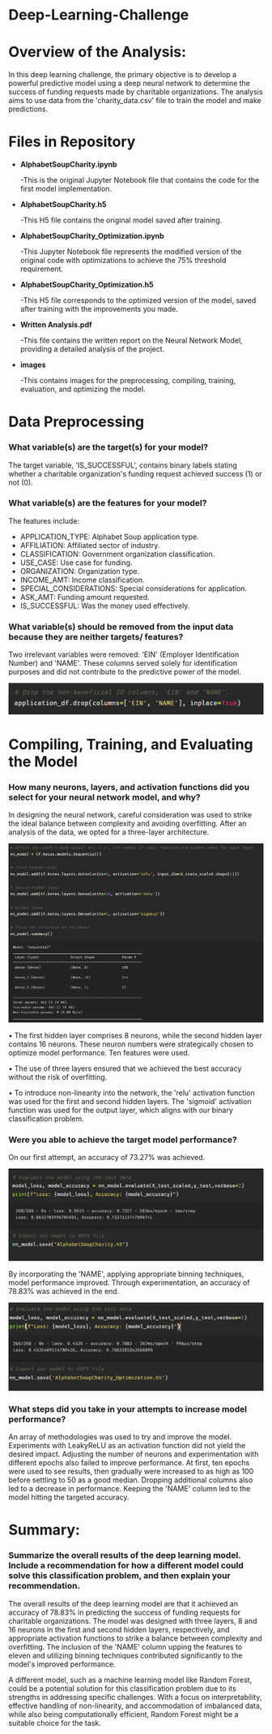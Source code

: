 # Deep-Learning-Challenge

# Overview of the Analysis: 

In this deep learning challenge, the primary objective is to develop a powerful predictive model using a deep neural network to determine the success of funding requests made by charitable organizations. The analysis aims to use data from the 'charity_data.csv' file to train the model and make predictions.

# Files in Repository

- **AlphabetSoupCharity.ipynb**
 
   -This is the original Jupyter Notebook file that contains the code for the first model implementation.

- **AlphabetSoupCharity.h5**
  
   -This H5 file contains the original model saved after training.

- **AlphabetSoupCharity_Optimization.ipynb**
  
   -This Jupyter Notebook file represents the modified version of the original code with optimizations to achieve the 75% threshold requirement.

- **AlphabetSoupCharity_Optimization.h5**
  
   -This H5 file corresponds to the optimized version of the model, saved after training with the improvements you made.

- **Written Analysis.pdf**
  
   -This file contains the written report on the Neural Network Model, providing a detailed analysis of the project.

- **images**
  
   -This contains images for the preprocessing, compiling, training, evaluation, and optimizing the model.

# Data Preprocessing

### What variable(s) are the target(s) for your model?

The target variable, 'IS_SUCCESSFUL', contains binary labels stating whether a charitable organization's funding request achieved success (1) or not (0).

### What variable(s) are the features for your model?
The features include:

- APPLICATION_TYPE: Alphabet Soup application type.
- AFFILIATION: Affiliated sector of industry.
- CLASSIFICATION: Government organization classification.
- USE_CASE: Use case for funding.
- ORGANIZATION: Organization type.
- INCOME_AMT: Income classification.
- SPECIAL_CONSIDERATIONS: Special considerations for application.
- ASK_AMT: Funding amount requested.
- IS_SUCCESSFUL: Was the money used effectively.

### What variable(s) should be removed from the input data because they are neither targets/ features?
Two irrelevant variables were removed: 'EIN' (Employer Identification Number) and 'NAME'. These columns served solely for identification purposes and did not contribute to the predictive power of the model.

![column](images/dropcolumns.png)

# Compiling, Training, and Evaluating the Model

### How many neurons, layers, and activation functions did you select for your neural network model, and why?
In designing the neural network, careful consideration was used to strike the ideal balance between complexity and avoiding overfitting. After an analysis of the data, we opted for a three-layer architecture.

![column](images/originalmodel.png)

• The first hidden layer comprises 8 neurons, while the second hidden layer contains 16 neurons. These neuron numbers were strategically chosen to optimize model performance. Ten features were used.

• The use of three layers ensured that we achieved the best accuracy without the risk of overfitting.

• To introduce non-linearity into the network, the 'relu' activation function was used for the first and second hidden layers. The 'sigmoid' activation function was used for the output layer, which aligns with our binary classification problem.

### Were you able to achieve the target model performance?
On our first attempt, an accuracy of 73.27% was achieved. 

![column](images/firstoutput.png)

By incorporating the 'NAME', applying appropriate binning techniques, model performance improved. Through experimentation, an accuracy of 78.83% was achieved in the end. 

![column](images/secondoutput.png)

### What steps did you take in your attempts to increase model performance?
An array of methodologies was used to try and improve the model. Experiments with LeakyReLU as an activation function did not yield the desired impact. Adjusting the number of neurons and experimentation with different epochs also failed to improve performance. At first, ten epochs were used to see results, then gradually were increased to as high as 100 before settling to 50 as a good median. Dropping additional columns also led to a decrease in performance. Keeping the 'NAME' column led to the model hitting the targeted accuracy.

# Summary: 
### Summarize the overall results of the deep learning model. Include a recommendation for how a different model could solve this classification problem, and then explain your recommendation.

The overall results of the deep learning model are that it achieved an accuracy of 78.83% in predicting the success of funding requests for charitable organizations. The model was designed with three layers, 8 and 16 neurons in the first and second hidden layers, respectively, and appropriate activation functions to strike a balance between complexity and overfitting. The inclusion of the 'NAME' column upping the features to eleven and utilizing binning techniques contributed significantly to the model's improved performance.

A different model, such as a machine learning model like Random Forest, could be a potential solution for this classification problem due to its strengths in addressing specific challenges. With a focus on interpretability, effective handling of non-linearity, and accommodation of imbalanced data, while also being computationally efficient, Random Forest might be a suitable choice for the task.

